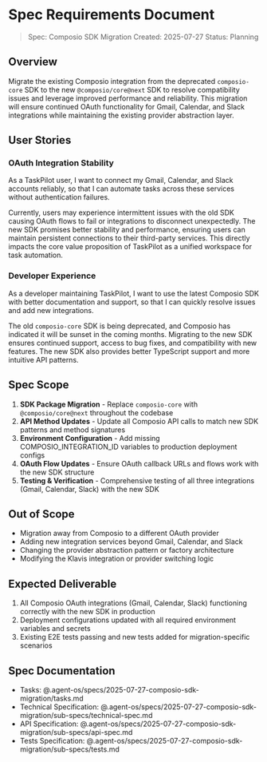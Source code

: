 # Spec Requirements Document

> Spec: Composio SDK Migration
> Created: 2025-07-27
> Status: Planning

## Overview

Migrate the existing Composio integration from the deprecated `composio-core` SDK to the new `@composio/core@next` SDK to resolve compatibility issues and leverage improved performance and reliability. This migration will ensure continued OAuth functionality for Gmail, Calendar, and Slack integrations while maintaining the existing provider abstraction layer.

## User Stories

### OAuth Integration Stability

As a TaskPilot user, I want to connect my Gmail, Calendar, and Slack accounts reliably, so that I can automate tasks across these services without authentication failures.

Currently, users may experience intermittent issues with the old SDK causing OAuth flows to fail or integrations to disconnect unexpectedly. The new SDK promises better stability and performance, ensuring users can maintain persistent connections to their third-party services. This directly impacts the core value proposition of TaskPilot as a unified workspace for task automation.

### Developer Experience

As a developer maintaining TaskPilot, I want to use the latest Composio SDK with better documentation and support, so that I can quickly resolve issues and add new integrations.

The old `composio-core` SDK is being deprecated, and Composio has indicated it will be sunset in the coming months. Migrating to the new SDK ensures continued support, access to bug fixes, and compatibility with new features. The new SDK also provides better TypeScript support and more intuitive API patterns.

## Spec Scope

1. **SDK Package Migration** - Replace `composio-core` with `@composio/core@next` throughout the codebase
2. **API Method Updates** - Update all Composio API calls to match new SDK patterns and method signatures
3. **Environment Configuration** - Add missing COMPOSIO_INTEGRATION_ID variables to production deployment configs
4. **OAuth Flow Updates** - Ensure OAuth callback URLs and flows work with the new SDK structure
5. **Testing & Verification** - Comprehensive testing of all three integrations (Gmail, Calendar, Slack) with the new SDK

## Out of Scope

- Migration away from Composio to a different OAuth provider
- Adding new integration services beyond Gmail, Calendar, and Slack
- Changing the provider abstraction pattern or factory architecture
- Modifying the Klavis integration or provider switching logic

## Expected Deliverable

1. All Composio OAuth integrations (Gmail, Calendar, Slack) functioning correctly with the new SDK in production
2. Deployment configurations updated with all required environment variables and secrets
3. Existing E2E tests passing and new tests added for migration-specific scenarios

## Spec Documentation

- Tasks: @.agent-os/specs/2025-07-27-composio-sdk-migration/tasks.md
- Technical Specification: @.agent-os/specs/2025-07-27-composio-sdk-migration/sub-specs/technical-spec.md
- API Specification: @.agent-os/specs/2025-07-27-composio-sdk-migration/sub-specs/api-spec.md
- Tests Specification: @.agent-os/specs/2025-07-27-composio-sdk-migration/sub-specs/tests.md